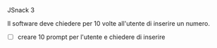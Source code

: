 JSnack 3

Il software deve chiedere per 10 volte all'utente di inserire un numero.

- [ ] creare 10 prompt per l'utente e chiedere di inserire
